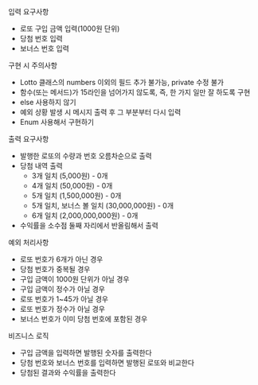 입력 요구사항
- 로또 구입 금액 입력(1000원 단위)
- 당첨 번호 입력
- 보너스 번호 입력

구현 시 주의사항
- Lotto 클래스의 numbers 이외의 필드 추가 불가능, private 수정 불가
- 함수(또는 메서드)가 15라인을 넘어가지 않도록, 즉, 한 가지 일만 잘 하도록 구현
- else 사용하지 않기
- 예외 상황 발생 시 메시지 출력 후 그 부분부터 다시 입력
- Enum 사용해서 구현하기

출력 요구사항
- 발행한 로또의 수량과 번호 오름차순으로 출력
- 당첨 내역 출력 
  - 3개 일치 (5,000원) - 0개
  - 4개 일치 (50,000원) - 0개
  - 5개 일치 (1,500,000원) - 0개
  - 5개 일치, 보너스 볼 일치 (30,000,000원) - 0개
  - 6개 일치 (2,000,000,000원) - 0개
- 수익률을 소수점 둘째 자리에서 반올림해서 출력

예외 처리사항
- 로또 번호가 6개가 아닌 경우
- 당첨 번호가 중복될 경우
- 구입 금액이 1000원 단위가 아닐 경우
- 구입 금액이 정수가 아닐 경우
- 로또 번호가 1~45가 아닐 경우
- 로또 번호가 정수가 아닐 경우
- 보너스 번호가 이미 당첨 번호에 포함된 경우

비즈니스 로직
- 구입 금액을 입력하면 발행된 숫자를 출력한다
- 당첨 번호와 보너스 번호를 입력하면 발행된 로또와 비교한다
- 당첨된 결과와 수익률을 출력한다